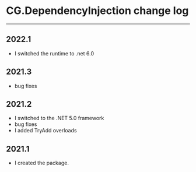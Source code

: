 # CG.DependencyInjection change log
---

## 2022.1

* I switched the runtime to .net 6.0

## 2021.3

* bug fixes

## 2021.2

* I switched to the .NET 5.0 framework
* bug fixes
* I added TryAdd overloads 

## 2021.1

* I created the package.

